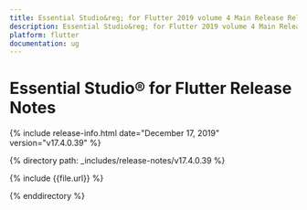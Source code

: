 ```yaml
---
title: Essential Studio&reg; for Flutter 2019 volume 4 Main Release Release Notes  
description: Essential Studio&reg; for Flutter 2019 volume 4 Main Release Release Notes  
platform: flutter
documentation: ug
---
```


# Essential Studio&reg; for Flutter  Release Notes  

{% include release-info.html date="December 17, 2019"  version="v17.4.0.39" %} 


{% directory path: _includes/release-notes/v17.4.0.39 %}

{% include {{file.url}} %}

{% enddirectory %}